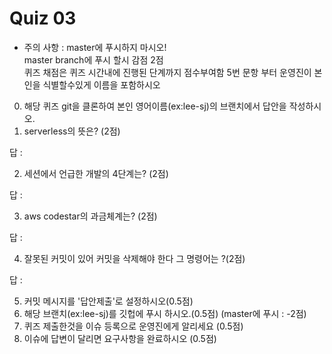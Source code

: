 Quiz 03
=

- 주의 사항 : master에 푸시하지 마시오!  
 master branch에 푸시 할시 감점 2점  
 퀴즈 채점은 퀴즈 시간내에 진행된 단계까지 점수부여함 
 5번 문항 부터 운영진이 본인을 식별할수있게 이름을 포함하시오

0. 해당 퀴즈 git을 클론하여 본인 영어이름(ex:lee-sj)의 브랜치에서 답안을 작성하시오.
1. serverless의 뜻은? (2점)  

답 :

2. 세션에서 언급한 개발의 4단계는? (2점)  

답 :

3. aws codestar의 과금체계는? (2점)  

답 :

4. 잘못된 커밋이 있어 커밋을 삭제해야 한다 그 명령어는 ?(2점)

답 : 

5. 커밋 메시지를 '답안제출'로 설정하시오(0.5점)  
6. 해당 브랜치(ex:lee-sj)를 깃헙에 푸시 하시오.(0.5점) (master에 푸시 : -2점) 
7. 퀴즈 제출한것을 이슈 등록으로 운영진에게 알리세요 (0.5점)  
8. 이슈에 답변이 달리면 요구사항을 완료하시오 (0.5점)  